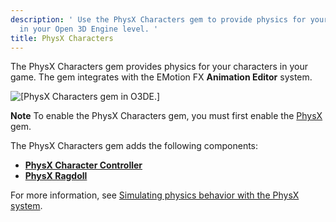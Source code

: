 ```yaml
---
description: ' Use the PhysX Characters gem to provide physics for your characters
  in your Open 3D Engine level. '
title: PhysX Characters
---
```


The PhysX Characters gem provides physics for your characters in your game\. The gem integrates with the EMotion FX **Animation Editor** system\.

![\[PhysX Characters gem in O3DE.\]](/images/user-guide/gems/physx/gems-system-physx-characters.png)

**Note**
To enable the PhysX Characters gem, you must first enable the [PhysX](/docs/user-guide/features/gems/physx.md) gem\.

The PhysX Characters gem adds the following components:
+  **[PhysX Character Controller](/docs/user-guide/features/components/physx-character-controller.md)**
+  **[PhysX Ragdoll](/docs/user-guide/features/components/physx-ragdoll.md)**

For more information, see [Simulating physics behavior with the PhysX system](/docs/user-guide/features/interactivity/physics/nvidia-physx/intro.md)\.